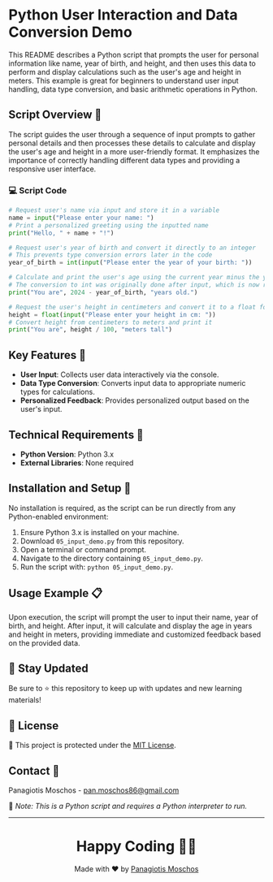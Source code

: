 
# Python User Interaction and Data Conversion Demo

This README describes a Python script that prompts the user for personal information like name, year of birth, and height, and then uses this data to perform and display calculations such as the user's age and height in meters. This example is great for beginners to understand user input handling, data type conversion, and basic arithmetic operations in Python.

## Script Overview 📘

The script guides the user through a sequence of input prompts to gather personal details and then processes these details to calculate and display the user's age and height in a more user-friendly format. It emphasizes the importance of correctly handling different data types and providing a responsive user interface.

### :computer: Script Code

```python
# Request user's name via input and store it in a variable
name = input("Please enter your name: ")
# Print a personalized greeting using the inputted name
print("Hello, " + name + "!")

# Request user's year of birth and convert it directly to an integer
# This prevents type conversion errors later in the code
year_of_birth = int(input("Please enter the year of your birth: "))

# Calculate and print the user's age using the current year minus the year of birth
# The conversion to int was originally done after input, which is now refactored to be immediate
print("You are", 2024 - year_of_birth, "years old.")   

# Request the user's height in centimeters and convert it to a float for precision
height = float(input("Please enter your height in cm: "))
# Convert height from centimeters to meters and print it
print("You are", height / 100, "meters tall")
```

## Key Features 🌟

- **User Input**: Collects user data interactively via the console.
- **Data Type Conversion**: Converts input data to appropriate numeric types for calculations.
- **Personalized Feedback**: Provides personalized output based on the user's input.

## Technical Requirements 🔧

- **Python Version**: Python 3.x
- **External Libraries**: None required

## Installation and Setup 🚀

No installation is required, as the script can be run directly from any Python-enabled environment:
1. Ensure Python 3.x is installed on your machine.
2. Download `05_input_demo.py` from this repository.
3. Open a terminal or command prompt.
4. Navigate to the directory containing `05_input_demo.py`.
5. Run the script with: `python 05_input_demo.py`.

## Usage Example 📋

Upon execution, the script will prompt the user to input their name, year of birth, and height. After input, it will calculate and display the age in years and height in meters, providing immediate and customized feedback based on the provided data.

## 📢 Stay Updated
Be sure to ⭐ this repository to keep up with updates and new learning materials!

## 📄 License
🔐 This project is protected under the [MIT License](https://mit-license.org/).

## Contact 📧
Panagiotis Moschos - pan.moschos86@gmail.com

🔗 *Note: This is a Python script and requires a Python interpreter to run.*

---
<h1 align=center>Happy Coding 👨‍💻 </h1>

<p align="center">
  Made with ❤️ by 
  <a href="https://www.linkedin.com/in/panagiotis-moschos" target="_blank">Panagiotis Moschos</a>
</p>
